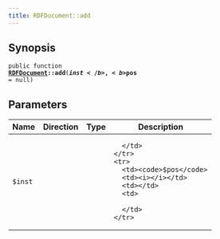 ```yaml
---
title: RDFDocument::add
---
```


## Synopsis

<code>public function <b><a href="RDFDocument">RDFDocument</a>::add</b>(<b>$inst</b>, <b>$pos</b> = null)</code>

## Parameters

<table>
  <thead>
    <tr>
      <th>Name</th>
      <th>Direction</th>
      <th>Type</th>
      <th>Description</th>
    </tr>
  </thead>
  <tbody>
    <tr>
      <td><code>$inst</code>
      <td><i></i></td>
      <td></td>
      <td>

      </td>
    </tr>
    <tr>
      <td><code>$pos</code>
      <td><i></i></td>
      <td></td>
      <td>

      </td>
    </tr>
  </tbody>
</table>

